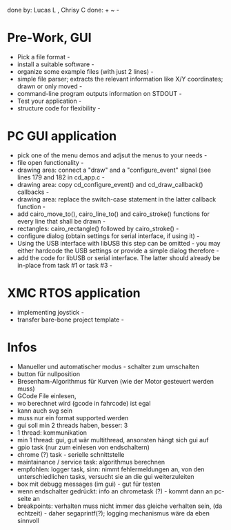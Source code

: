 done by: Lucas L , Chrisy C
done: + ~ -


# Pre-Work, GUI
* Pick a file format -
* install a suitable software -
* organize some example files (with just 2 lines) -
* simple file parser; extracts the relevant information like X/Y coordinates; drawn or only moved -
* command-line program outputs information on STDOUT -
* Test your application -
* structure code for flexibility -


# PC GUI application

* pick one of the menu demos and adjsut the menus to your needs -
* file open functionality -
* drawing area: connect a "draw" and a "configure_event" signal (see lines 179 and 182 in cd_app.c -
* drawing area: copy cd_configure_event() and cd_draw_callback() callbacks -
* drawing area: replace the switch-case statement in the latter callback function -
* add cairo_move_to(), cairo_line_to() and cairo_stroke() functions for every line that shall be drawn -
* rectangles: cairo_rectangle() followed by cairo_stroke() - 
* configure dialog (obtain settings for serial interface, if using it) -
* Using the USB interface with libUSB this step can be omitted - you may either hardcode the USB settings or provide a simple dialog therefore -
* add the code for libUSB or serial interface. The latter should already be in-place from task #1 or task #3 -




# XMC RTOS application
* implementing joystick -
* transfer bare-bone project template -

# Infos

* Manueller und automatischer modus - schalter zum umschalten
* button für nullposition
* Bresenham-Algorithmus für Kurven (wie der Motor gesteuert werden muss)
* GCode File einlesen, 
* wo berechnet wird (gcode in fahrcode) ist egal
* kann auch svg sein 
* muss nur ein format supported werden
* gui soll min 2 threads haben, besser: 3
* 1 thread: kommunikation
* min 1 thread: gui, gut wär multithread, ansonsten hängt sich gui auf
* gpio task (nur zum einlesen von endschaltern)
* chrome (?) task - serielle schnittstelle
* maintainance / service task: algorithmus berechnen
* empfohlen: logger task, sinn: nimmt fehlermeldungen an, von den unterschiedlichen tasks, versucht sie an die gui weiterzuleiten
* box mit debugg messages (im gui) - gut für testen
* wenn endschalter gedrückt: info an chrometask (?) - kommt dann an pc-seite an 
* breakpoints: verhalten muss nicht immer das gleiche verhalten sein, (da echtzeit) - daher segaprintf(?); logging mechanismus wäre da eben sinnvoll

